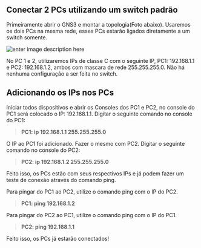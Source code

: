 **Conectar 2 PCs utilizando um switch padrão**
----------------------------------------------

Primeiramente abrir o GNS3 e montar a topologia(Foto abaixo).
Usaremos os dois PCs na mesma rede, esses PCs estarão ligados diretamente a um switch somente.

![enter image description here](https://uploaddeimagens.com.br/images/001/133/776/original/Conectar_2Pcs2.png?1507922374)

No PC 1 e 2, utilizaremos IPs de classe C com o seguinte IP, PC1: 192.168.1.1 e PC2: 192.168.1.2, ambos com mascara de rede 255.255.255.0. 
Não há nenhuma configuração a ser feita no switch.

## Adicionando os IPs nos PCs ##
Iniciar todos dispositivos e abrir os Consoles dos PC1 e PC2, no console do PC1 será colocado o IP: 192.168.1.1.
Digitar o seguinte comando no console do PC1:

> **PC1:   ip 192.168.1.1 255.255.255.0**

O IP ao PC1 foi adicionado. Fazer o mesmo com PC2.
Digitar o seguinte comando no console do PC2:

> **PC2:   ip 192.168.1.2 255.255.255.0**

Feito isso, os PCs estão com seus respectivos IPs e já podem fazer um teste de conexão através do comando ping.

Para pingar do PC1 ao PC2, utilize o comando ping com o IP do PC2.

>  **PC1:  ping 192.168.1.2**

Para pingar do PC2 ao PC1, utilize o comando ping com o IP do PC1.

>  **PC2:  ping 192.168.1.1**


Feito isso, os PCs já estarão conectados!
